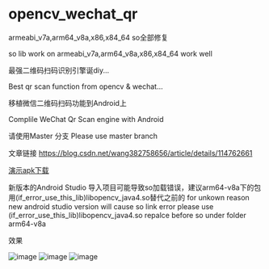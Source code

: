 # opencv_wechat_qr

armeabi_v7a,arm64_v8a,x86,x84_64 so全部修复

so lib work on armeabi_v7a,arm64_v8a,x86,x84_64 work well


最强二维码扫码识别引擎诞diy...

Best qr scan function from opencv & wechat...

移植微信二维码扫码功能到Android上

Complile WeChat Qr Scan engine with Android


请使用Master 分支
Please use master branch

文章链接
https://blog.csdn.net/wang382758656/article/details/114762661

[演示apk下载](https://github.com/woshiwzy/opencv_wechat_qr/blob/master/qrdemo-release.apk)

新版本的Android Studio 导入项目可能导致so加载错误，建议arm64-v8a下的包用(if_error_use_this_lib)libopencv_java4.so替代之前的
for unkown reason new android studio version will cause so link error please use (if_error_use_this_lib)libopencv_java4.so repalce before so under folder arm64-v8a

效果

![image](https://github.com/woshiwzy/opencv_wechat_qr/blob/master/demo.png)
![image](https://github.com/woshiwzy/opencv_wechat_qr/blob/master/hc.png)
![image](https://github.com/woshiwzy/opencv_wechat_qr/blob/master/vc.png)
